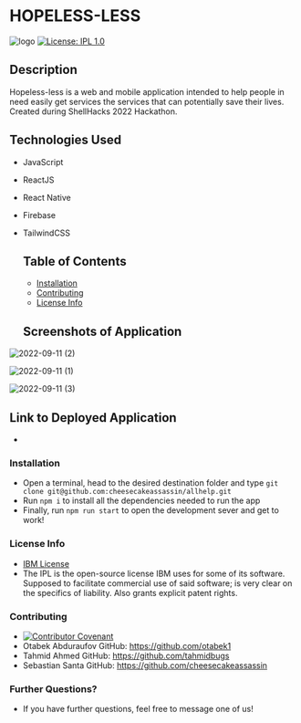 # HOPELESS-LESS
 ![logo](https://user-images.githubusercontent.com/7333111/189533155-9e905be5-7c10-4277-b985-73f4ad68d919.png)
 [![License: IPL 1.0](https://img.shields.io/badge/License-IPL_1.0-blue.svg)](https://opensource.org/licenses/IPL-1.0)
  ## Description
  
Hopeless-less is a web and mobile application intended to help people in need easily get services the services that can potentially save their lives. Created during ShellHacks 2022 Hackathon.

## Technologies Used

* JavaScript
* ReactJS
* React Native
* Firebase
* TailwindCSS

  ## Table of Contents

  * [Installation](#installation)
  * [Contributing](#contributing)
  * [License Info](#license-info)

  ## Screenshots of Application

![2022-09-11 (2)](https://user-images.githubusercontent.com/7333111/189533237-1c68c5af-19f8-4143-b38a-4e09567ab729.png)

![2022-09-11 (1)](https://user-images.githubusercontent.com/7333111/189526777-9c957bfa-bb57-4507-85c0-f268ab3cf402.png)

![2022-09-11 (3)](https://user-images.githubusercontent.com/7333111/189533325-75d1aa16-8696-4208-b40c-c8276d5d7e81.png)

  ## Link to Deployed Application

  * 

  ### Installation
  
  * Open a terminal, head to the desired destination folder and type ```git clone git@github.com:cheesecakeassassin/allhelp.git```
  * Run ```npm i``` to install all the dependencies needed to run the app
  * Finally, run ```npm run start``` to open the development sever and get to work!

  ### License Info
  * [IBM License](https://opensource.org/licenses/IPL-1.0)
  * The IPL is the open-source license IBM uses for some of its software. Supposed to facilitate commercial use of said software; is very clear on the specifics of liability. Also grants explicit patent rights.
  
  ### Contributing

  * [![Contributor Covenant](https://img.shields.io/badge/Contributor%20Covenant-2.1-4baaaa.svg)](code_of_conduct.md)
  * Otabek Abduraufov GitHub: https://github.com/otabek1
  * Tahmid Ahmed GitHub: https://github.com/tahmidbugs
  * Sebastian Santa GitHub: https://github.com/cheesecakeassassin  

  ### Further Questions?

  * If you have further questions, feel free to message one of us!
